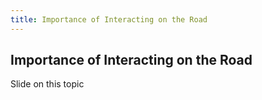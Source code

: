 ```yaml
---
title: Importance of Interacting on the Road
---
```


## Importance of Interacting on the Road

Slide on this topic